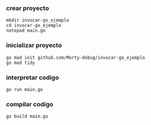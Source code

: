 ### crear proyecto
```batch
mkdir invocar-go_ejemplo
cd invocar-go_ejemplo
notepad main.go
```

### inicializar proyecto
```batch
go mod init github.com/Morty-debug/invocar-go_ejemplo
go mod tidy
```

### interpretar codigo
```batch
go run main.go
```

### compilar codigo
```batch
go build main.go
```
